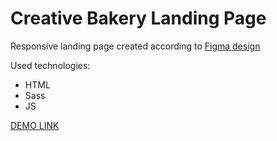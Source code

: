 # Creative Bakery Landing Page

Responsive landing page created according to [Figma design](https://www.figma.com/file/dY3izAm0Vspsmra4lQWQIP/Bakerlab_FE-students?node-id=0%3A1)

Used technologies:
* HTML
* Sass
* JS

[DEMO LINK](https://vlad-boikov.github.io/CreativeBakery_landing/)
